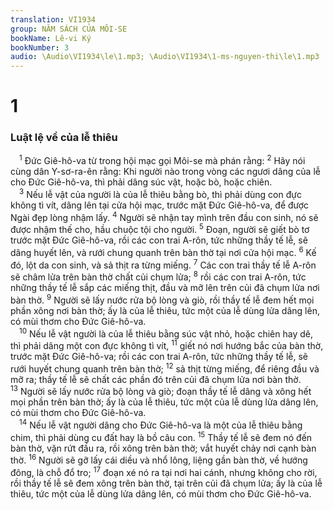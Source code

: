 ```yaml
---
translation: VI1934
group: NĂM SÁCH CỦA MÔI-SE
bookName: Lê-vi Ký 
bookNumber: 3
audio: \Audio\VI1934\le\1.mp3; \Audio\VI1934\1-ms-nguyen-thi\le\1.mp3
---
```


<div class="title"><h1>1</h1><h3>Luật lệ về của lễ thiêu</h3></div>
<span class="verse le_1_1"> <sup>1</sup> Đức Giê-hô-va từ trong hội mạc gọi Môi-se mà phán rằng: </span>
<span class="verse le_1_2"><sup>2</sup> Hãy nói cùng dân Y-sơ-ra-ên rằng: Khi người nào trong vòng các ngươi dâng của lễ cho Đức Giê-hô-va, thì phải dâng súc vật, hoặc bò, hoặc chiên. <br/></span>
<span class="verse le_1_3"> <sup>3</sup> Nếu lễ vật của người là của lễ thiêu bằng bò, thì phải dùng con đực không tì vít, dâng lên tại cửa hội mạc, trước mặt Đức Giê-hô-va, để được Ngài đẹp lòng nhậm lấy. </span>
<span class="verse le_1_4"><sup>4</sup> Người sẽ nhận tay mình trên đầu con sinh, nó sẽ được nhậm thế cho, hầu chuộc tội cho người. </span>
<span class="verse le_1_5"><sup>5</sup> Đoạn, người sẽ giết bò tơ trước mặt Đức Giê-hô-va, rồi các con trai A-rôn, tức những thầy tế lễ, sẽ dâng huyết lên, và rưới chung quanh trên bàn thờ tại nơi cửa hội mạc. </span>
<span class="verse le_1_6"><sup>6</sup> Kế đó, lột da con sinh, và sả thịt ra từng miếng. </span>
<span class="verse le_1_7"><sup>7</sup> Các con trai thầy tế lễ A-rôn sẽ châm lửa trên bàn thờ chất củi chụm lửa; </span>
<span class="verse le_1_8"><sup>8</sup> rồi các con trai A-rôn, tức những thầy tế lễ sắp các miếng thịt, đầu và mỡ lên trên củi đã chụm lửa nơi bàn thờ. </span>
<span class="verse le_1_9"><sup>9</sup> Người sẽ lấy nước rửa bộ lòng và giò, rồi thầy tế lễ đem hết mọi phần xông nơi bàn thờ; ấy là của lễ thiêu, tức một của lễ dùng lửa dâng lên, có mùi thơm cho Đức Giê-hô-va. <br/></span>
<span class="verse le_1_10"> <sup>10</sup> Nếu lễ vật người là của lễ thiêu bằng súc vật nhỏ, hoặc chiên hay dê, thì phải dâng một con đực không tì vít, </span>
<span class="verse le_1_11"><sup>11</sup> giết nó nơi hướng bắc của bàn thờ, trước mặt Đức Giê-hô-va; rồi các con trai A-rôn, tức những thầy tế lễ, sẽ rưới huyết chung quanh trên bàn thờ; </span>
<span class="verse le_1_12"><sup>12</sup> sả thịt từng miếng, để riêng đầu và mỡ ra; thầy tế lễ sẽ chất các phần đó trên củi đã chụm lửa nơi bàn thờ. </span>
<span class="verse le_1_13"><sup>13</sup> Người sẽ lấy nước rửa bộ lòng và giò; đoạn thầy tế lễ dâng và xông hết mọi phần trên bàn thờ; ấy là của lễ thiêu, tức một của lễ dùng lửa dâng lên, có mùi thơm cho Đức Giê-hô-va. <br/></span>
<span class="verse le_1_14"> <sup>14</sup> Nếu lễ vật người dâng cho Đức Giê-hô-va là một của lễ thiêu bằng chim, thì phải dùng cu đất hay là bồ câu con. </span>
<span class="verse le_1_15"><sup>15</sup> Thầy tế lễ sẽ đem nó đến bàn thờ, vặn rứt đầu ra, rồi xông trên bàn thờ; vắt huyết chảy nơi cạnh bàn thờ. </span>
<span class="verse le_1_16"><sup>16</sup> Người sẽ gỡ lấy cái diều và nhổ lông, liệng gần bàn thờ, về hướng đông, là chỗ đổ tro; </span>
<span class="verse le_1_17"><sup>17</sup> đoạn xé nó ra tại nơi hai cánh, nhưng không cho rời, rồi thầy tế lễ sẽ đem xông trên bàn thờ, tại trên củi đã chụm lửa; ấy là của lễ thiêu, tức một của lễ dùng lửa dâng lên, có mùi thơm cho Đức Giê-hô-va. <br/></span>
